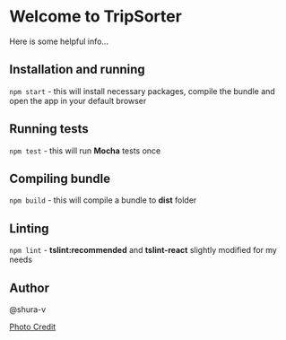# Welcome to TripSorter
Here is some helpful info...

## Installation and running
``npm start`` - this will install necessary packages, compile the bundle and open the app in your default browser

## Running tests
``npm test`` - this will run **Mocha** tests once

## Compiling bundle
``npm build`` - this will compile a bundle to **dist** folder

## Linting
``npm lint`` - **tslint:recommended** and **tslint-react** slightly modified for my needs

## Author
@shura-v

[Photo Credit](https://500px.com/photo/167448537/bus-trails-by-shura-vlasov)
